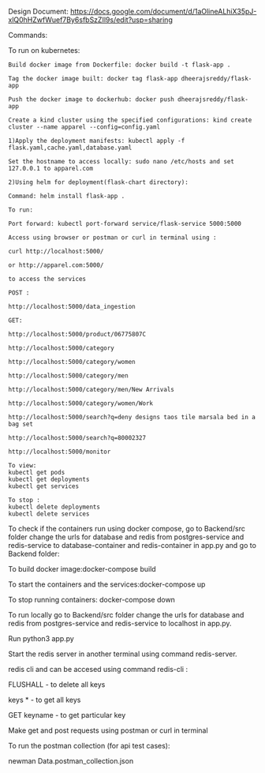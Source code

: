 Design Document: https://docs.google.com/document/d/1aOlineALhiX35pJ-xlQ0hHZwfWuef7By6sfbSzZIl9s/edit?usp=sharing

Commands:

To run on kubernetes: 

    Build docker image from Dockerfile: docker build -t flask-app .   

    Tag the docker image built: docker tag flask-app dheerajsreddy/flask-app

    Push the docker image to dockerhub: docker push dheerajsreddy/flask-app  

    Create a kind cluster using the specified configurations: kind create cluster --name apparel --config=config.yaml  

    1)Apply the deployment manifests: kubectl apply -f flask.yaml,cache.yaml,database.yaml  

    Set the hostname to access locally: sudo nano /etc/hosts and set 127.0.0.1 to apparel.com
    
    2)Using helm for deployment(flask-chart directory):

    Command: helm install flask-app .  

    To run:
    
    Port forward: kubectl port-forward service/flask-service 5000:5000

    Access using browser or postman or curl in terminal using :

    curl http://localhost:5000/

    or http://apparel.com:5000/

    to access the services

    POST :

    http://localhost:5000/data_ingestion

    GET:

    http://localhost:5000/product/06775807C

    http://localhost:5000/category

    http://localhost:5000/category/women

    http://localhost:5000/category/men

    http://localhost:5000/category/men/New Arrivals

    http://localhost:5000/category/women/Work

    http://localhost:5000/search?q=deny designs taos tile marsala bed in a bag set

    http://localhost:5000/search?q=80002327

    http://localhost:5000/monitor

    To view:
    kubectl get pods
    kubectl get deployments
    kubectl get services

    To stop :
    kubectl delete deployments
    kubectl delete services


To check if the containers run using docker compose, go to Backend/src folder change the urls for database and redis from postgres-service and redis-service to database-container and redis-container in app.py and go to Backend folder:

To build docker image:docker-compose build 

To start the containers and the services:docker-compose up

To stop running containers: docker-compose down

To run locally go to Backend/src folder change the urls for database and redis from postgres-service and redis-service to localhost in app.py.

Run python3 app.py 

Start the redis server in another terminal using command redis-server. 

redis cli and can be accesed using command redis-cli :

FLUSHALL - to delete all keys

keys * - to get all keys

GET keyname - to get particular key

Make get and post requests using postman or curl in terminal

To run the postman collection (for api test cases):

newman Data.postman_collection.json
